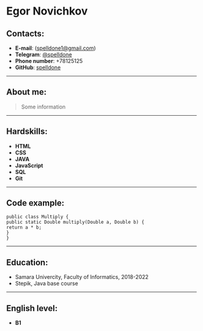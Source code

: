 # Egor Novichkov

## Contacts:
* __E-mail__: (spelldone1@gmail.com)
* __Telegram__: [@spelldone](https://t.me/spelldone)
* __Phone number__: +78125125
* __GitHub__: [spelldone](https://github.com/spelldone)

---
## About me:
>Some information

---

## Hardskills:
* **HTML**
* **CSS**
* **JAVA**
* **JavaScript**
* **SQL**
* **Git**

---

## Code example:
```
public class Multiply {
public static Double multiply(Double a, Double b) {
return a * b;
}
}
```

---

## Education:
* Samara Univercity, Faculty of Informatics, 2018-2022
* Stepik, Java base course

---

## English level:
* **B1**
